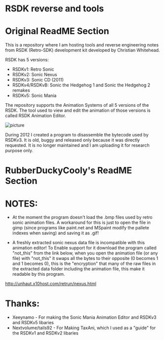 # RSDK reverse and tools

# Original ReadME Section

This is a repository where I am hosting tools and reverse engineering notes from RSDK (Retro-SDK) development kit developed by Christian Whitehead.

RSDK has 5 versions:
* RSDKv1: Retro Sonic
* RSDKv2: Sonic Nexus
* RSDKv3: Sonic CD (2011)
* RSDKv4/RSDKvB: Sonic the Hedgehog 1 and Sonic the Hedgehog 2 remakes
* RSDKv5: Sonic Mania

The repository supports the Animation Systems of all 5 versions of the RSDK. The tool used to view and edit the animation of those versions is called RSDK Animation Editor.

![picture](http://www.lucianociccariello.com/Content/images/portfolio/projects/rsdk1.png)

During 2012 I created a program to disassemble the bytecode used by RSDKv3. It is old, buggy and released only because it was directly requested. It is no longer maintained and I am uploading it for research purpose only.

# RubberDuckyCooly's ReadME Section

# NOTES:

- At the moment the program doesn't load the .bmp files used by retro sonic animation files. A workaround for this is just to open the file in gimp (since programs like paint.net and MSpaint modify the pallete indexes when saving) and saving it as .gif!

- A freshly extracted sonic nexus data file is incompatible with this animation editor! To Enable support for it download the program called "not_this" from the link below, when you open the animation file (or any file) with "not_this" it swaps all the bytes to their opposite (0 becomes 1 and 1 becomes 0), this is the "encryption" that many of the raw files in the extracted data folder including the animation file, this make it readable by this program.

http://unhaut.x10host.com/retrun/nexus.html

# Thanks:
- Xeeynamo - For making the Sonic Mania Animation Editor and RSDKv3 and RSDKv5 libaries
- Nextvolume/tails92 - For Making TaxAni, which I used as a "guide" for the RSDKv1 and RSDKv2 libaries
